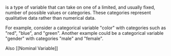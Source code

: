 is a type of variable that can take on one of a limited, and usually fixed, number of possible values or categories. These categories represent qualitative data rather than numerical data.

For example, consider a categorical variable "color" with categories such as "red", "blue", and "green". Another example could be a categorical variable "gender" with categories "male" and "female".

Also [[Nominal Variable]]